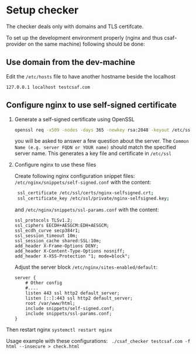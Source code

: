 # Setup checker

The checker deals only with domains and TLS certifcate.

To set up the development environment properly (nginx and thus csaf-provider on the same machine) following should be done:

## Use domain from the dev-machine

 Edit the `/etc/hosts` file to have another hostname beside the localhost
 ```
 127.0.0.1 localhost testcsaf.com
 ```
## Configure nginx to use self-signed certificate

1.  Generate a self-signed certificate using OpenSSL
    ```bash
    openssl req -x509 -nodes -days 365 -newkey rsa:2048 -keyout /etc/ssl/private/nginx-selfsigned.key -out /etc/ssl/certs/nginx-selfsigned.crt
    ```
    you will be asked to answer a few question about the server.
    The `Common Name (e.g. server FQDN or YOUR name)` should match the specified server name.
    This generates a key file and certificate in `/etc/ssl`

2.  Configure nginx to use these files

    Create following nginx configuration snippet files:
    `/etc/nginx/snippets/self-signed.conf` with the content:

    ```bash
     ssl_certificate /etc/ssl/certs/nginx-selfsigned.crt;
     ssl_certificate_key /etc/ssl/private/nginx-selfsigned.key;
    ```
    and `/etc/nginx/snippets/ssl-params.conf` with the content:
    ```
    ssl_protocols TLSv1.2;
    ssl_ciphers EECDH+AESGCM:EDH+AESGCM;
    ssl_ecdh_curve secp384r1;
    ssl_session_timeout 10m;
    ssl_session_cache shared:SSL:10m;
    add_header X-Frame-Options DENY;
    add_header X-Content-Type-Options nosniff;
    add_header X-XSS-Protection "1; mode=block";
    ```
    Adjust the server block `/etc/nginx/sites-enabled/default`:
    ```
    server {
        # Other config
        #....
        listen 443 ssl http2 default_server;
        listen [::]:443 ssl http2 default_server;
        root /var/www/html;
        include snippets/self-signed.conf;
        include snippets/ssl-params.conf;
    }
    ```
Then restart nginx `systemctl restart nginx`

Usage example with these configurations:
``` ./csaf_checker testcsaf.com -f html --insecure > check.html```


